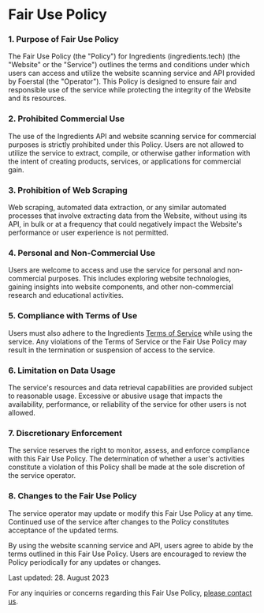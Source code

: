 # Fair Use Policy

### 1. Purpose of Fair Use Policy
The Fair Use Policy (the "Policy") for Ingredients (ingredients.tech) (the "Website" or the "Service") outlines the terms and conditions under which users can access and utilize the website scanning service and API provided by Foerstal (the "Operator"). This Policy is designed to ensure fair and responsible use of the service while protecting the integrity of the Website and its resources.

### 2. Prohibited Commercial Use
The use of the Ingredients API and website scanning service for commercial purposes is strictly prohibited under this Policy. Users are not allowed to utilize the service to extract, compile, or otherwise gather information with the intent of creating products, services, or applications for commercial gain.

### 3. Prohibition of Web Scraping
Web scraping, automated data extraction, or any similar automated processes that involve extracting data from the Website, without using its API, in bulk or at a frequency that could negatively impact the Website's performance or user experience is not permitted.

### 4. Personal and Non-Commercial Use
Users are welcome to access and use the service for personal and non-commercial purposes. This includes exploring website technologies, gaining insights into website components, and other non-commercial research and educational activities.

### 5. Compliance with Terms of Use
Users must also adhere to the Ingredients [Terms of Service](https://berrysauce.me/terms) while using the service. Any violations of the Terms of Service or the Fair Use Policy may result in the termination or suspension of access to the service.

### 6. Limitation on Data Usage
The service's resources and data retrieval capabilities are provided subject to reasonable usage. Excessive or abusive usage that impacts the availability, performance, or reliability of the service for other users is not allowed.

### 7. Discretionary Enforcement
The service reserves the right to monitor, assess, and enforce compliance with this Fair Use Policy. The determination of whether a user's activities constitute a violation of this Policy shall be made at the sole discretion of the service operator.

### 8. Changes to the Fair Use Policy
The service operator may update or modify this Fair Use Policy at any time. Continued use of the service after changes to the Policy constitutes acceptance of the updated terms.

By using the website scanning service and API, users agree to abide by the terms outlined in this Fair Use Policy. Users are encouraged to review the Policy periodically for any updates or changes.

Last updated: 28. August 2023

For any inquiries or concerns regarding this Fair Use Policy, [please contact us](mailto:license@foerstal.com).
